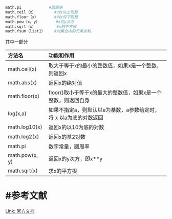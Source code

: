 ```python
math.pi            #圆周率
math.ceil（x）        #对x向上取整
math.floor（x）       #对x向下取整
math.pow（x，y）    	#x的y次方
math.sqrt（x）         #x的平方根
math.fsum（list1）    #对集合内的元素求和
```



其中一部分

| 方法名         | 功能和作用                                                   |
| :------------- | :----------------------------------------------------------- |
| math.ceil(x)   | 取大于等于x的最小的整数值，如果x是一个整数，则返回x          |
| math.abs(x)    | 返回x的绝对值                                                |
| math.floor(x)  | floor()取小于等于x的最大的整数值，如果x是一个整数，则返回自身 |
| log(x,a)       | 如果不指定a，则默认以e为基数，a参数给定时，将 x 以a为底的对数返回 |
| math.log10(x)  | 返回x的以10为底的对数                                        |
| math.log2(x)   | 返回x的基2对数                                               |
| math.pi        | 数字常量，圆周率                                             |
| math.pow(x, y) | 返回x的y次方，即x**y                                         |
| math.sqrt(x)   | 求x的平方根                                                  |



# #参考文献

[Link: 官方文档](https：//docs.python.org/3/library/math.html)
